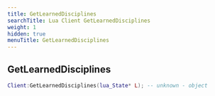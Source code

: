 ```yaml
---
title: GetLearnedDisciplines
searchTitle: Lua Client GetLearnedDisciplines
weight: 1
hidden: true
menuTitle: GetLearnedDisciplines
---
```

## GetLearnedDisciplines
```lua
Client:GetLearnedDisciplines(lua_State* L); -- unknown - object
```